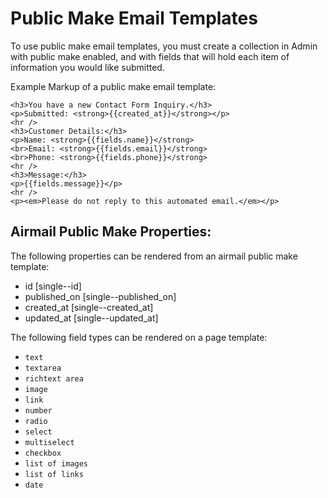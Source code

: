 # Public Make Email Templates
 To use public make email templates, you must create a collection in Admin with public make enabled, and with fields that will hold each item of information you would like submitted.

Example Markup of a public make email template:
```
<h3>You have a new Contact Form Inquiry.</h3>
<p>Submitted: <strong>{{created_at}}</strong></p>
<hr /> 
<h3>Customer Details:</h3>
<p>Name: <strong>{{fields.name}}</strong>
<br>Email: <strong>{{fields.email}}</strong>
<br>Phone: <strong>{{fields.phone}}</strong>
<hr /> 
<h3>Message:</h3>
<p>{{fields.message}}</p>
<hr /> 
<p><em>Please do not reply to this automated email.</em></p>
```

## Airmail Public Make Properties:
The following properties can be rendered from an airmail public make template:

- id [single--id]
- published_on [single--published_on]
- created_at [single--created_at]
- updated_at [single--updated_at]


The following field types can be rendered on a page template:

- `text`
- `textarea`
- `richtext area`
- `image`
- `link`
- `number`
- `radio`
- `select`
- `multiselect`
- `checkbox`
- `list of images`
- `list of links`
- `date`
